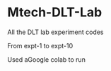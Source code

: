 # Mtech-DLT-Lab

All the DLT lab experiment codes

From expt-1 to expt-10

Used aGoogle colab to run
